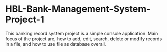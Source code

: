 # HBL-Bank-Management-System-Project-1
This banking record system project is a simple console application. Main focus of the project are, how to add, edit, search, delete or modify records in a file, and how to use file as database overall.

